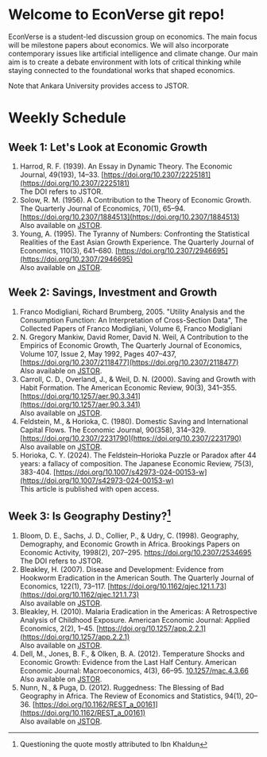 # Welcome to EconVerse git repo!

EconVerse is a student-led discussion group on economics. The main focus will be milestone papers about economics. We will also incorporate contemporary issues like artificial intelligence and climate change. Our main aim is to create a debate environment with lots of critical thinking while staying connected to the foundational works that shaped economics.

Note that Ankara University provides access to JSTOR.

# Weekly Schedule

## Week 1: Let's Look at Economic Growth

1. Harrod, R. F. (1939). An Essay in Dynamic Theory. The Economic Journal, 49(193), 14–33. [https://doi.org/10.2307/2225181](https://doi.org/10.2307/2225181)  
  The DOI refers to JSTOR.
2. Solow, R. M. (1956). A Contribution to the Theory of Economic Growth. The Quarterly Journal of Economics, 70(1), 65–94. [https://doi.org/10.2307/1884513](https://doi.org/10.2307/1884513)  
  Also available on [JSTOR](https://www.jstor.org/stable/1884513).
3. Young, A. (1995). The Tyranny of Numbers: Confronting the Statistical Realities of the East Asian Growth Experience. The Quarterly Journal of Economics, 110(3), 641–680. [https://doi.org/10.2307/2946695](https://doi.org/10.2307/2946695)  
  Also available on [JSTOR](https://www.jstor.org/stable/2946695).

## Week 2: Savings, Investment and Growth

1. Franco Modigliani, Richard Brumberg, 2005. "Utility Analysis and the Consumption Function: An Interpretation of Cross-Section Data", The Collected Papers of Franco Modigliani, Volume 6, Franco Modigliani
2. N. Gregory Mankiw, David Romer, David N. Weil, A Contribution to the Empirics of Economic Growth, The Quarterly Journal of Economics, Volume 107, Issue 2, May 1992, Pages 407–437, [https://doi.org/10.2307/2118477](https://doi.org/10.2307/2118477)  
  Also available on [JSTOR](https://www.jstor.org/stable/2118477).
3. Carroll, C. D., Overland, J., & Weil, D. N. (2000). Saving and Growth with Habit Formation. The American Economic Review, 90(3), 341–355. [https://doi.org/10.1257/aer.90.3.341](https://doi.org/10.1257/aer.90.3.341)  
  Also available on [JSTOR](http://www.jstor.org/stable/117332).
4. Feldstein, M., & Horioka, C. (1980). Domestic Saving and International Capital Flows. The Economic Journal, 90(358), 314–329. [https://doi.org/10.2307/2231790](https://doi.org/10.2307/2231790)  
  Also available on [JSTOR](https://www.jstor.org/stable/2231790).
5. Horioka, C. Y. (2024). The Feldstein–Horioka Puzzle or Paradox after 44 years: a fallacy of composition. The Japanese Economic Review, 75(3), 383-404. [https://doi.org/10.1007/s42973-024-00153-w](https://doi.org/10.1007/s42973-024-00153-w)  
  This article is published with open access.
  
## Week 3: Is Geography Destiny?[^1]

1. Bloom, D. E., Sachs, J. D., Collier, P., & Udry, C. (1998). Geography, Demography, and Economic Growth in Africa. Brookings Papers on Economic Activity, 1998(2), 207–295. https://doi.org/10.2307/2534695  
  The DOI refers to JSTOR.
2. Bleakley, H. (2007). Disease and Development: Evidence from Hookworm Eradication in the American South. The Quarterly Journal of Economics, 122(1), 73–117. [https://doi.org/10.1162/qjec.121.1.73](https://doi.org/10.1162/qjec.121.1.73)  
  Also available on [JSTOR](http://www.jstor.org/stable/25098838).
3. Bleakley, H. (2010). Malaria Eradication in the Americas: A Retrospective Analysis of Childhood Exposure. American Economic Journal: Applied Economics, 2(2), 1–45. [https://doi.org/10.1257/app.2.2.1](https://doi.org/10.1257/app.2.2.1)  
  Also available on [JSTOR](http://www.jstor.org/stable/25760204).
4. Dell, M., Jones, B. F., & Olken, B. A. (2012). Temperature Shocks and Economic Growth: Evidence from the Last Half Century. American Economic Journal: Macroeconomics, 4(3), 66–95. [10.1257/mac.4.3.66](10.1257/mac.4.3.66)  
  Also available on [JSTOR](http://www.jstor.org/stable/23269794).
5. Nunn, N., & Puga, D. (2012). Ruggedness: The Blessing of Bad Geography in Africa. The Review of Economics and Statistics, 94(1), 20–36. [https://doi.org/10.1162/REST_a_00161](https://doi.org/10.1162/REST_a_00161)  
  Also available on [JSTOR](http://www.jstor.org/stable/41349158).

[^1]: Questioning the quote mostly attributed to Ibn Khaldun
